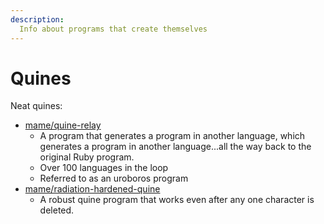 ```yaml
---
description:
  Info about programs that create themselves
---
```

# Quines

Neat quines:

- [mame/quine-relay](https://github.com/mame/quine-relay)
  - A program that generates a program in another language, which generates a
      program in another language...all the way back to the original Ruby
      program.
  - Over 100 languages in the loop
  - Referred to as an uroboros program
- [mame/radiation-hardened-quine](https://github.com/mame/radiation-hardened-quine)
  - A robust quine program that works even after any one character is deleted.
